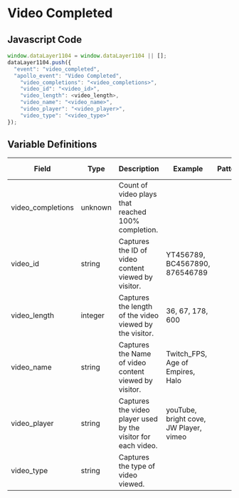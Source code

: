 # Video Completed

### 

## Javascript Code
```js
window.dataLayer1104 = window.dataLayer1104 || [];
dataLayer1104.push({
  "event": "video_completed",
  "apollo_event": "Video Completed",
    "video_completions": "<video_completions>",
    "video_id": "<video_id>",
    "video_length": <video_length>,
    "video_name": "<video_name>",
    "video_player": "<video_player>",
    "video_type": "<video_type>"
});
```

## Variable Definitions

|Field|Type|Description|Example|Pattern|Min Length|Max Length|Minimum|Maximum|Multiple Of|
| --- | --- | --- | --- | --- | --- | --- | --- | --- | --- |
|video_completions|unknown|Count of video plays that reached 100% completion.||||||||
|video_id|string|Captures the ID of video content viewed by visitor.|YT456789, BC4567890, 876546789|||||||
|video_length|integer|Captures the length of the video viewed by the visitor.|36, 67, 178, 600||||0|||
|video_name|string|Captures the Name of video content viewed by visitor.|Twitch\_FPS, Age of Empires, Halo|||||||
|video_player|string|Captures the video player used by the visitor for each video.|youTube, bright cove, JW Player, vimeo|||||||
|video_type|string|Captures the type of video viewed.||||||||




